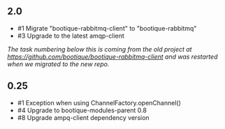 

## 2.0

* #1 Migrate "bootique-rabbitmq-client" to "bootique-rabbitmq"
* #3 Upgrade to the latest amqp-client

_The task numbering below this is coming from the old project at https://github.com/bootique/bootique-rabbitmq-client and was restarted
when we migrated to the new repo._

## 0.25

* #1 Exception when using ChannelFactory.openChannel()
* #4 Upgrade to bootique-modules-parent 0.8
* #8 Upgrade ampq-client dependency version
